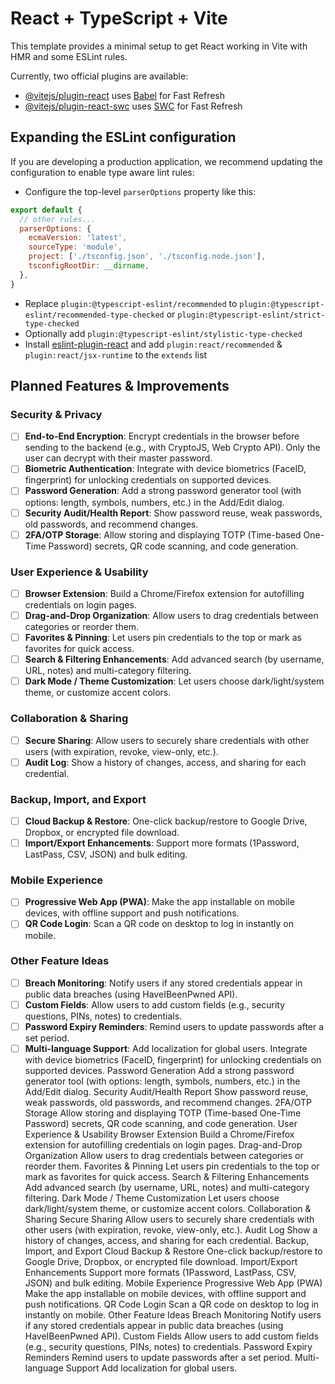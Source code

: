 # React + TypeScript + Vite

This template provides a minimal setup to get React working in Vite with HMR and some ESLint rules.

Currently, two official plugins are available:

- [@vitejs/plugin-react](https://github.com/vitejs/vite-plugin-react/blob/main/packages/plugin-react/README.md) uses [Babel](https://babeljs.io/) for Fast Refresh
- [@vitejs/plugin-react-swc](https://github.com/vitejs/vite-plugin-react-swc) uses [SWC](https://swc.rs/) for Fast Refresh

## Expanding the ESLint configuration

If you are developing a production application, we recommend updating the configuration to enable type aware lint rules:

- Configure the top-level `parserOptions` property like this:

```js
export default {
  // other rules...
  parserOptions: {
    ecmaVersion: 'latest',
    sourceType: 'module',
    project: ['./tsconfig.json', './tsconfig.node.json'],
    tsconfigRootDir: __dirname,
  },
}
```

- Replace `plugin:@typescript-eslint/recommended` to `plugin:@typescript-eslint/recommended-type-checked` or `plugin:@typescript-eslint/strict-type-checked`
- Optionally add `plugin:@typescript-eslint/stylistic-type-checked`
- Install [eslint-plugin-react](https://github.com/jsx-eslint/eslint-plugin-react) and add `plugin:react/recommended` & `plugin:react/jsx-runtime` to the `extends` list

## Planned Features & Improvements

### Security & Privacy
- [ ] **End-to-End Encryption**: Encrypt credentials in the browser before sending to the backend (e.g., with CryptoJS, Web Crypto API). Only the user can decrypt with their master password.
- [ ] **Biometric Authentication**: Integrate with device biometrics (FaceID, fingerprint) for unlocking credentials on supported devices.
- [ ] **Password Generation**: Add a strong password generator tool (with options: length, symbols, numbers, etc.) in the Add/Edit dialog.
- [ ] **Security Audit/Health Report**: Show password reuse, weak passwords, old passwords, and recommend changes.
- [ ] **2FA/OTP Storage**: Allow storing and displaying TOTP (Time-based One-Time Password) secrets, QR code scanning, and code generation.

### User Experience & Usability
- [ ] **Browser Extension**: Build a Chrome/Firefox extension for autofilling credentials on login pages.
- [ ] **Drag-and-Drop Organization**: Allow users to drag credentials between categories or reorder them.
- [ ] **Favorites & Pinning**: Let users pin credentials to the top or mark as favorites for quick access.
- [ ] **Search & Filtering Enhancements**: Add advanced search (by username, URL, notes) and multi-category filtering.
- [ ] **Dark Mode / Theme Customization**: Let users choose dark/light/system theme, or customize accent colors.

### Collaboration & Sharing
- [ ] **Secure Sharing**: Allow users to securely share credentials with other users (with expiration, revoke, view-only, etc.).
- [ ] **Audit Log**: Show a history of changes, access, and sharing for each credential.

### Backup, Import, and Export
- [ ] **Cloud Backup & Restore**: One-click backup/restore to Google Drive, Dropbox, or encrypted file download.
- [ ] **Import/Export Enhancements**: Support more formats (1Password, LastPass, CSV, JSON) and bulk editing.

### Mobile Experience
- [ ] **Progressive Web App (PWA)**: Make the app installable on mobile devices, with offline support and push notifications.
- [ ] **QR Code Login**: Scan a QR code on desktop to log in instantly on mobile.

### Other Feature Ideas
- [ ] **Breach Monitoring**: Notify users if any stored credentials appear in public data breaches (using HaveIBeenPwned API).
- [ ] **Custom Fields**: Allow users to add custom fields (e.g., security questions, PINs, notes) to credentials.
- [ ] **Password Expiry Reminders**: Remind users to update passwords after a set period.
- [ ] **Multi-language Support**: Add localization for global users.
Integrate with device biometrics (FaceID, fingerprint) for unlocking credentials on supported devices.
Password Generation
Add a strong password generator tool (with options: length, symbols, numbers, etc.) in the Add/Edit dialog.
Security Audit/Health Report
Show password reuse, weak passwords, old passwords, and recommend changes.
2FA/OTP Storage
Allow storing and displaying TOTP (Time-based One-Time Password) secrets, QR code scanning, and code generation.
User Experience & Usability
Browser Extension
Build a Chrome/Firefox extension for autofilling credentials on login pages.
Drag-and-Drop Organization
Allow users to drag credentials between categories or reorder them.
Favorites & Pinning
Let users pin credentials to the top or mark as favorites for quick access.
Search & Filtering Enhancements
Add advanced search (by username, URL, notes) and multi-category filtering.
Dark Mode / Theme Customization
Let users choose dark/light/system theme, or customize accent colors.
Collaboration & Sharing
Secure Sharing
Allow users to securely share credentials with other users (with expiration, revoke, view-only, etc.).
Audit Log
Show a history of changes, access, and sharing for each credential.
Backup, Import, and Export
Cloud Backup & Restore
One-click backup/restore to Google Drive, Dropbox, or encrypted file download.
Import/Export Enhancements
Support more formats (1Password, LastPass, CSV, JSON) and bulk editing.
Mobile Experience
Progressive Web App (PWA)
Make the app installable on mobile devices, with offline support and push notifications.
QR Code Login
Scan a QR code on desktop to log in instantly on mobile.
Other Feature Ideas
Breach Monitoring
Notify users if any stored credentials appear in public data breaches (using HaveIBeenPwned API).
Custom Fields
Allow users to add custom fields (e.g., security questions, PINs, notes) to credentials.
Password Expiry Reminders
Remind users to update passwords after a set period.
Multi-language Support
Add localization for global users.